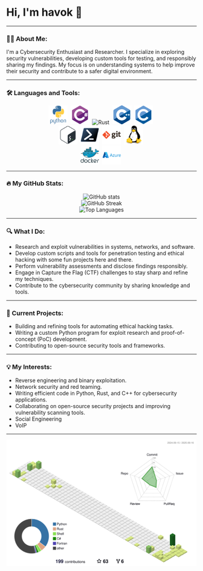 # Hi, I'm havok 👋

---

### 👨‍💻 About Me:

I'm a Cybersecurity Enthusiast and Researcher. I specialize in exploring security vulnerabilities, developing custom tools for testing, and responsibly sharing my findings. My focus is on understanding systems to help improve their security and contribute to a safer digital environment.


---

### :hammer_and_wrench: Languages and Tools:

<div align="center">
  <img src="https://github.com/devicons/devicon/blob/master/icons/python/python-original-wordmark.svg" title="Python" alt="Python" width="50" height="50"/>&nbsp;
  <img src="https://github.com/devicons/devicon/blob/master/icons/csharp/csharp-original.svg" title="C#" alt="C#" width="50" height="50"/>&nbsp;
  <img src="https://www.rust-lang.org/logos/rust-logo-512x512.png" title="Rust" alt="Rust" width="50" height="50"/>&nbsp;
  <img src="https://github.com/devicons/devicon/blob/master/icons/cplusplus/cplusplus-original.svg" title="C++" alt="C++" width="50" height="50"/>&nbsp;
  <img src="https://github.com/devicons/devicon/blob/master/icons/c/c-original.svg" title="C" alt="C" width="50" height="50"/>&nbsp;
</div>

<div align="center">
  <img src="https://github.com/devicons/devicon/blob/master/icons/bash/bash-original.svg" title="Bash" alt="Bash" width="50" height="50"/>&nbsp;
  <img src="https://github.com/devicons/devicon/blob/master/icons/powershell/powershell-original.svg" title="PowerShell" alt="PowerShell" width="50" height="50"/>&nbsp;
  <img src="https://github.com/devicons/devicon/blob/master/icons/git/git-original-wordmark.svg" title="Git" alt="Git" width="50" height="50"/>&nbsp;
  <img src="https://github.com/devicons/devicon/blob/master/icons/linux/linux-original.svg" title="Linux" alt="Linux" width="50" height="50"/>&nbsp;
</div>

<div align="center">
  <img src="https://github.com/devicons/devicon/blob/master/icons/docker/docker-original-wordmark.svg" title="Docker" alt="Docker" width="50" height="50"/>&nbsp;
  <img src="https://github.com/devicons/devicon/blob/master/icons/azure/azure-original-wordmark.svg" title="Azure" alt="Azure" width="50" height="50"/>&nbsp;
</div>

---

### :fire: My GitHub Stats:

<div align="center">
  <!-- GitHub Stats -->
  <img src="https://github-readme-stats-git-masterrstaa-rickstaa.vercel.app/api?username=havokzero&show_icons=true&theme=radical" alt="GitHub stats" />
</div>

<div align="center">
  <!-- GitHub Streak -->
  <img src="https://github-readme-streak-stats.herokuapp.com/?user=havokzero&theme=radical" alt="GitHub Streak" />
</div>

<div align="center">
  <!-- Top Languages -->
  <img src="https://github-readme-stats-git-masterrstaa-rickstaa.vercel.app/api/top-langs/?username=havokzero&layout=compact&theme=radical" alt="Top Languages" />
</div>

---

### 🔍 What I Do:

- Research and exploit vulnerabilities in systems, networks, and software.
- Develop custom scripts and tools for penetration testing and ethical hacking with some fun projects here and there.
- Perform vulnerability assessments and disclose findings responsibly.
- Engage in Capture the Flag (CTF) challenges to stay sharp and refine my techniques.
- Contribute to the cybersecurity community by sharing knowledge and tools.

---

### 🚀 Current Projects:

- Building and refining tools for automating ethical hacking tasks.
- Writing a custom Python program for exploit research and proof-of-concept (PoC) development.
- Contributing to open-source security tools and frameworks.

---

### 💡 My Interests:

- Reverse engineering and binary exploitation.
- Network security and red teaming.
- Writing efficient code in Python, Rust, and C++ for cybersecurity applications.
- Collaborating on open-source security projects and improving vulnerability scanning tools.
- Social Engineering
- VoIP
  
---

![](./profile-3d-contrib/profile-green-animate.svg)
